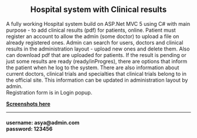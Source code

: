 <h2 style="text-align: center">Hospital system with Clinical results</h2>

<p>A fully working Hospital system build on ASP.Net MVC 5 using C# with main purpose - to add clinical results (pdf) for patients, online. Patient must register an account to allow the admin (some doctor) to upload a file on already registered ones. Admin can search for users, doctors and clinical results in the administration layout - upload new ones and delete them. Also can download pdf that are uploaded for patients. If the result is pending or just some results are ready (ready/inProgres), there are options that inform the patient when he log to the system. There are also information about current doctors, clinical trials and specialties that clinical trials belong to in the official site. This information can be updated in administration layout by admin.<br> Registration form is in Login popup.</p>

<strong><a href="https://github.com/AsiaBecheva/Hospital-ASP.NET-MVC/tree/master/Hospital/Screenshots">Screenshots here</a></strong>
<hr>
<h4>username:  asya@admin.com <br>password: 123456</h4>